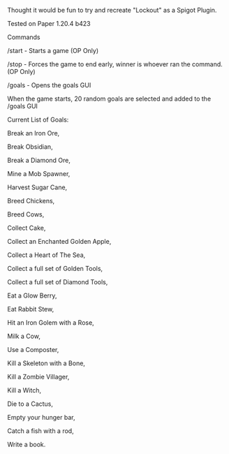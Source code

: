 Thought it would be fun to try and recreate "Lockout" as a Spigot Plugin.

Tested on Paper 1.20.4 b423

Commands

/start - Starts a game (OP Only)

/stop - Forces the game to end early, winner is whoever ran the command. (OP Only)

/goals - Opens the goals GUI

When the game starts, 20 random goals are selected and added to the /goals GUI

Current List of Goals:

Break an Iron Ore, 

Break Obsidian, 

Break a Diamond Ore,

Mine a Mob Spawner,

Harvest Sugar Cane, 

Breed Chickens, 

Breed Cows,

Collect Cake, 

Collect an Enchanted Golden Apple, 

Collect a Heart of The Sea, 

Collect a full set of Golden Tools, 

Collect a full set of Diamond Tools,

Eat a Glow Berry, 

Eat Rabbit Stew, 

Hit an Iron Golem with a Rose, 

Milk a Cow, 

Use a Composter, 

Kill a Skeleton with a Bone, 

Kill a Zombie Villager, 

Kill a Witch, 

Die to a Cactus, 

Empty your hunger bar, 

Catch a fish with a rod, 

Write a book.
